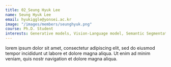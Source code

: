 ```yaml
---
title: 02_Seung Hyuk Lee
name: Seung Hyuk Lee
email: hyukiggle@yonsei.ac.kr
image: "/images/members/seunghyuk.png"
course: Ph.D. Student
interests: Generative models, Vision-Language model, Semantic Segmentation, explainableAI
---
```


lorem ipsum dolor sit amet, consectetur adipiscing elit, sed do eiusmod tempor incididunt ut labore et dolore magna aliqua. Ut enim ad minim veniam, quis nostr navigation et dolore magna aliqua.
